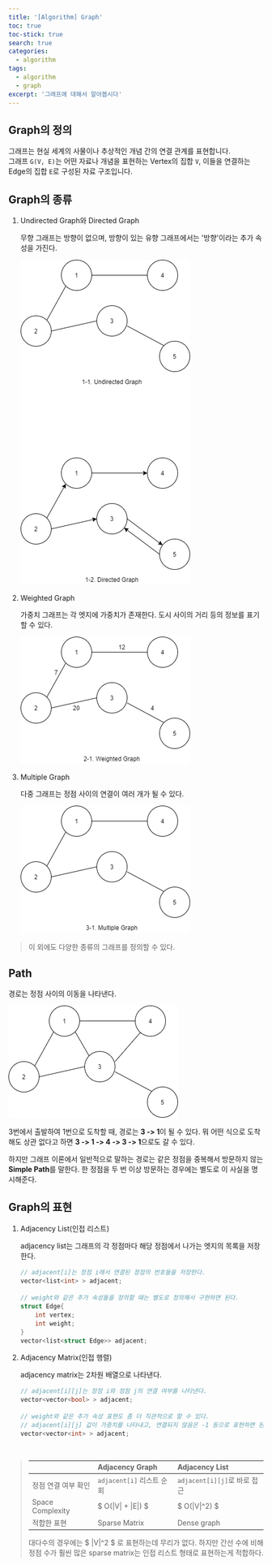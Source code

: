 ```yaml
---
title: '[Algorithm] Graph'
toc: true
toc-stick: true
search: true
categories:
  - algorithm
tags:
  - algorithm
  - graph
excerpt: '그래프에 대해서 알아봅시다'
---
```


## Graph의 정의  

그래프는 현실 세계의 사물이나 추상적인 개념 간의 연결 관계를 표현합니다.  
그래프 ```G(V, E)```는 어떤 자료나 개념을 표현하는 Vertex의 집합 ```V```,
이들을 연결하는 Edge의 집합 ```E```로 구성된 자료 구조입니다.

## Graph의 종류

1. Undirected Graph와 Directed Graph  

	무향 그래프는 방향이 없으며, 방향이 있는 유향 그래프에서는 '방향'이라는 추가 속성을 가진다.

	![undiredcted_directed_graph](/assets/images/algorithm/undirected_directed_graph.png)

2. Weighted Graph  

	가중치 그래프는 각 엣지에 가중치가 존재한다. 도시 사이의 거리 등의 정보를 표기할 수 있다.

	![weighted_graph](/assets/images/algorithm/weighted_graph.png)

3. Multiple Graph  

	다중 그래프는 정점 사이의 연결이 여러 개가 될 수 있다.

	![multiple_graph](/assets/images/algorithm/multiple_graph.png)

> 이 외에도 다양한 종류의 그래프를 정의할 수 있다.

## Path  

경로는 정점 사이의 이동을 나타낸다.

![graph_path](/assets/images/algorithm/graph_path.png)  

3번에서 출발하여 1번으로 도착할 때, 경로는 **3 -> 1**이 될 수 있다. 
뭐 어떤 식으로 도착해도 상관 없다고 하면 **3 -> 1 -> 4 -> 3 -> 1**으로도 갈 수 있다.  

하지만 그래프 이론에서 일반적으로 말하는 경로는 같은 정점을 중복해서 방문하지 않는 **Simple Path**를 말한다. 
한 정점을 두 번 이상 방문하는 경우에는 별도로 이 사실을 명시해준다.

## Graph의 표현  

1. Adjacency List(인접 리스트)  

	adjacency list는 그래프의 각 정점마다 해당 정점에서 나가는 엣지의 목록을 저장한다.

	``` cpp
	// adjacent[i]는 정점 i에서 연결된 정점의 번호들을 저장한다.
	vector<list<int> > adjacent;

	// weight와 같은 추가 속성들을 정의할 때는 별도로 정의해서 구현하면 된다.
	struct Edge{
		int vertex;
		int weight;
	}
	vector<list<struct Edge>> adjacent;
	```

2. Adjacency Matrix(인접 행렬)

	adjacency matrix는 2차원 배열으로 나타낸다. 

	``` cpp
	// adjacent[i][j]는 정점 i와 정점 j의 연결 여부를 나타낸다.
	vector<vector<bool> > adjacent;

	// weight와 같은 추가 속성 표현도 좀 더 직관적으로 할 수 있다.
	// adjacent[i][j] 값이 가중치를 나타내고, 연결되지 않음은 -1 등으로 표현하면 된다.
	vector<vector<int> > adjacent;
	```  

<br/>	

> ||Adjacency Graph|Adjacency List|
> |:--|:--|:--|
> |정점 연결 여부 확인|```adjacent[i]``` 리스트 순회|```adjacent[i][j]```로 바로 접근|
> |Space Complexity| $ O(\|V\| + \|E\|) $ |  $ O(\|V\|^2) $  |
> |적합한 표현|Sparse Matrix|Dense graph|
>
> 대다수의 경우에는 $ \|V\|^2 $ 로 표현하는데 무리가 없다.
> 하지만 간선 수에 비해 정점 수가 훨씬 많은 sparse matrix는 인접 리스트 형태로 표현하는게 적합하다.